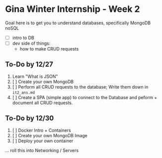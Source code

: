 # Gina Winter Internship - Week 2

Goal here is to get you to understand databases, specifically MongoDB noSQL

- [ ] intro to DB
- [ ] dev side of things:
	* how to make CRUD requests

## To-Do by 12/27

1. Learn "What is JSON"
2. [ ] Create your own MongoDB
3. [ ] Perform all CRUD requests to the database; Write them down in `it2_ans.md`
4. [ ] Create a SPA (simple app) to connect to the Database and peform + document all CRUD requests.



## To-Do by 12/30

1. [ ] Docker Intro + Containers
2. [ ] Create your own MongoDB Image
3. [ ] Deploy your own container

... roll this into Networking / Servers

